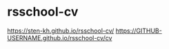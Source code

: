 # rsschool-cv
https://sten-kh.github.io/rsschool-cv/
https://GITHUB-USERNAME.github.io/rsschool-cv/cv